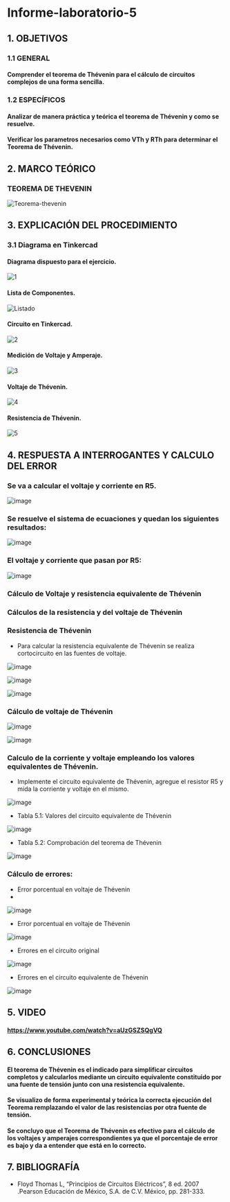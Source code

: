 # Informe-laboratorio-5
## 1. OBJETIVOS
### 1.1 GENERAL
  #### Comprender el teorema de Thévenin para el cálculo de circuitos complejos de una forma sencilla.
### 1.2 ESPECÍFICOS
   #### Analizar de manera práctica y teórica el teorema de Thévenin y como se resuelve.
   #### Verificar los parametros necesarios como VTh y RTh para determinar el Teorema de Thévenin. 
## 2. MARCO TEÓRICO
### TEOREMA DE THEVENIN
![Teorema-thevenin](https://user-images.githubusercontent.com/93681159/146795132-d7b37203-4ec8-45c4-a10c-75f045986efd.jpeg)
## 3. EXPLICACIÓN DEL PROCEDIMIENTO
### 3.1 Diagrama en Tinkercad
#### Diagrama dispuesto para el ejercicio.
![1](https://user-images.githubusercontent.com/93893919/148471207-0bc9482b-b160-4505-9d2f-0d377e867d08.jpg)
#### Lista de Componentes.
![Listado](https://user-images.githubusercontent.com/93893919/148472431-098d41e6-06ed-43a2-b02d-14401da14459.jpg)
#### Circuito en Tinkercad.
![2](https://user-images.githubusercontent.com/93893919/148471211-9f275aa7-d9ae-41f5-8a61-eeae8bf70768.jpg)
#### Medición de Voltaje y Amperaje.
![3](https://user-images.githubusercontent.com/93893919/148471212-d99e36d5-a1b4-45b2-9a7c-91f1f15f28b1.jpg)
#### Voltaje de Thévenin.
![4](https://user-images.githubusercontent.com/93893919/148471213-edab29e9-ff9d-4211-bd20-a507dba5442d.jpg)
#### Resistencia de Thévenin.
![5](https://user-images.githubusercontent.com/93893919/148471214-b50dadd7-5513-40a9-abd6-ed598ca00fe3.jpg)
## 4. RESPUESTA A INTERROGANTES Y CALCULO DEL ERROR
### Se va a calcular el voltaje y corriente en R5.

![image](https://user-images.githubusercontent.com/93666408/148495125-b3bf043e-6fa3-4f00-8cbb-e2b1dea87d59.png)

### Se resuelve el sistema de ecuaciones y quedan los siguientes resultados:

![image](https://user-images.githubusercontent.com/93666408/148495936-4f2eaff0-3065-4e49-94c3-993a86945ac7.png)

### El voltaje y corriente que pasan por R5:

![image](https://user-images.githubusercontent.com/93666408/148496204-d7da5f53-b8ba-4617-b48a-3fd2404b27d1.png)

### Cálculo de Voltaje y resistencia equivalente de Thévenin
### Cálculos de la resistencia y del voltaje de Thévenin
### Resistencia de Thévenin
* Para calcular la resistencia equivalente de Thévenin se realiza cortocircuito en las fuentes de voltaje.

![image](https://user-images.githubusercontent.com/93666408/148496574-04cb6c2c-d6e5-4bb0-87ed-2ad6ed27b993.png)

![image](https://user-images.githubusercontent.com/93666408/148496736-92c3d3d0-834e-4055-86d0-0517e2f4fb17.png)

![image](https://user-images.githubusercontent.com/93666408/148496780-2881d3d9-48a8-4f0e-9fc5-3de966997fe3.png)

### Cálculo de voltaje de Thévenin

![image](https://user-images.githubusercontent.com/93666408/148496901-a6fb8135-b509-43e3-a7c8-af3694f82c3c.png)

![image](https://user-images.githubusercontent.com/93666408/148496977-97b49a47-a2ce-4c49-9e10-2feb1d217099.png)

### Calculo de la corriente y voltaje empleando los valores equivalentes de Thévenin.
* Implemente el circuito equivalente de Thévenin, agregue el resistor R5 y mida la corriente y voltaje en el mismo.

![image](https://user-images.githubusercontent.com/93666408/148497260-bb45b793-9ff6-4ad0-8d2f-128c2aeba677.png)

* Tabla 5.1: Valores del circuito equivalente de Thévenin

![image](https://user-images.githubusercontent.com/93666408/148497401-4b61a1f4-4363-4100-9b7b-9aa1033a4d21.png)

* Tabla 5.2: Comprobación del teorema de Thévenin

![image](https://user-images.githubusercontent.com/93666408/148497517-db152388-b046-4c35-a4c6-1688cbf8a72c.png)

### Cálculo de errores:
* Error porcentual en voltaje de Thévenin
* 
![image](https://user-images.githubusercontent.com/93666408/148497698-b718abd7-8b2b-48c2-ade1-29ab3bd90227.png)

* Error porcentual en voltaje de Thévenin

![image](https://user-images.githubusercontent.com/93666408/148497883-613aa7aa-81e3-4623-b72c-7864c7d3be1c.png)

* Errores en el circuito original

![image](https://user-images.githubusercontent.com/93666408/148498022-c6f7207f-a65e-4e30-ae4f-e511edef6dbc.png)

* Errores en el circuito equivalente de Thévenin

![image](https://user-images.githubusercontent.com/93666408/148498137-1242fb41-2e06-4cb8-9fa4-876b4e596d2d.png)


## 5. VIDEO
#### https://www.youtube.com/watch?v=aUzGSZSQgVQ
## 6. CONCLUSIONES
   #### El teorema de Thévenin es el indicado para simplificar circuitos completos y calcularlos mediante un circuito equivalente constituido por una fuente de tensión junto con una resistencia equivalente.
   #### Se visualizo de forma experimental y teórica la correcta ejecución del Teorema remplazando el valor de las resistencias por otra fuente de tensión.
   #### Se concluyo que el Teorema de Thévenin es efectivo para el cálculo de los voltajes y amperajes correspondientes ya que el porcentaje de error es bajo y da a entender que está en lo correcto.
## 7. BIBLIOGRAFÍA 
* Floyd Thomas L, “Principios de Circuitos Eléctricos”, 8 ed. 2007 .Pearson Educación de México, S.A. de C.V. México, pp. 281-333.
